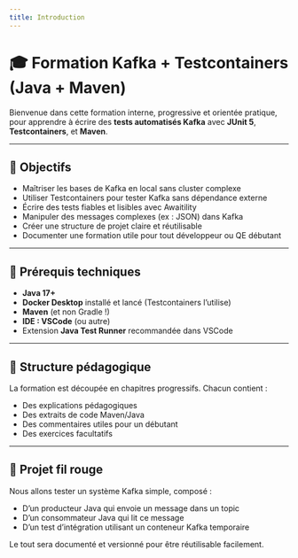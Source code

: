 ```yaml
---
title: Introduction
---
```


# 🎓 Formation Kafka + Testcontainers (Java + Maven)

Bienvenue dans cette formation interne, progressive et orientée pratique, pour apprendre à écrire des **tests automatisés Kafka** avec **JUnit 5**, **Testcontainers**, et **Maven**.

---

## 🧠 Objectifs

- Maîtriser les bases de Kafka en local sans cluster complexe
- Utiliser Testcontainers pour tester Kafka sans dépendance externe
- Écrire des tests fiables et lisibles avec Awaitility
- Manipuler des messages complexes (ex : JSON) dans Kafka
- Créer une structure de projet claire et réutilisable
- Documenter une formation utile pour tout développeur ou QE débutant

---

## 🧰 Prérequis techniques

- **Java 17+**
- **Docker Desktop** installé et lancé (Testcontainers l’utilise)
- **Maven** (et non Gradle !)
- **IDE : VSCode** (ou autre)
- Extension **Java Test Runner** recommandée dans VSCode

---

## 📁 Structure pédagogique

La formation est découpée en chapitres progressifs. Chacun contient :
- Des explications pédagogiques
- Des extraits de code Maven/Java
- Des commentaires utiles pour un débutant
- Des exercices facultatifs

---

## 🚀 Projet fil rouge

Nous allons tester un système Kafka simple, composé :
- D’un producteur Java qui envoie un message dans un topic
- D’un consommateur Java qui lit ce message
- D’un test d’intégration utilisant un conteneur Kafka temporaire

Le tout sera documenté et versionné pour être réutilisable facilement.
